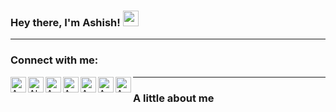 ### Hey there, I'm Ashish! <img src="https://media.giphy.com/media/hvRJCLFzcasrR4ia7z/giphy.gif" width="25px">

----------------------------------------------------------------------------------------------------------------------------------------

### Connect with me:
<a href="https://www.linkedin.com/in/ashish-amar-419166a9/">
  <img align="left" alt="Ashish's Linkedin" width="25px" src="https://cdn.jsdelivr.net/npm/simple-icons@v3/icons/linkedin.svg" />
</a>
<a href="https://medium.com/@ashishamar1999">
  <img align="left" alt="Abhishek's Medium Blog" width="25px" src="https://cdn.jsdelivr.net/npm/simple-icons@v3/icons/medium.svg" />
</a>
<a href="https://www.hackerrank.com/ashishamar1999">
  <img align="left" alt="Ashish's Hackerrank" width="25px" src="https://cdn.jsdelivr.net/npm/simple-icons@v3/icons/hackerrank.svg" />
</a>
<a href="https://stackoverflow.com/users/11144439/ashish-amar">
  <img align="left" alt="Ashish's Stackoverflow" width="25px" src="https://cdn.jsdelivr.net/npm/simple-icons@v3/icons/stackoverflow.svg" />
</a>
<a href="https://t.me/ashishamar">
  <img align="left" alt="Ashish's Telegram" width="25px" src="https://cdn.jsdelivr.net/npm/simple-icons@v3/icons/telegram.svg" />
</a>
<a href="https://www.instagram.com/ashish_amar_/">
  <img align="left" alt="Ashish's Instagram" width="25px" src="https://cdn.jsdelivr.net/npm/simple-icons@v3/icons/instagram.svg" />
</a>
<a href="mailto:ashishamar1999@gmail.com">
<img align="left" alt="Ashish's Mail" width="25px" src="https://cdn.jsdelivr.net/npm/simple-icons@3.12.0/icons/mail-dot-ru.svg" />
</a>

<!--
Profile View Counter.
![](https://komarev.com/ghpvc/?username=Ashishamar99&color=blue&style=flat-square)
-->

----------------------------------------------------------------------------------------------------------------------------------------

### A little about me

<!--
<a href="https://leetcode.com/abhisheknaiidu/">
  <img align="left" alt="Abhishek's Leetcode" width="22px" src="https://cdn.jsdelivr.net/npm/simple-icons@v3/icons/leetcode.svg" />
</a>
-->
